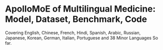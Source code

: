 # ApolloMoE of Multilingual Medicine: Model, Dataset, Benchmark, Code

Covering English, Chinese, French, Hindi, Spanish, Arabic, Russian, Japanese, Korean, German, Italian, Portuguese and 38 Minor Languages So far.
<center>

